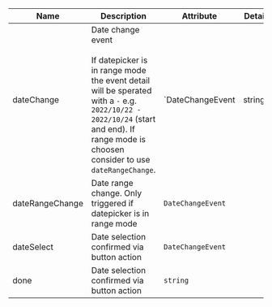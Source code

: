 | Name       | Description                   | Attribute        | Detail |
|------------|-------------------------------|------------------|--------|
|dateChange| Date change event<br /><br />If datepicker is in range mode the event detail will be sperated with a `-` e.g. `2022/10/22 - 2022/10/24` (start and end). If range mode is choosen consider to use `dateRangeChange`. | `DateChangeEvent | string`
|dateRangeChange| Date range change. Only triggered if datepicker is in range mode | `DateChangeEvent`
|dateSelect| Date selection confirmed via button action | `DateChangeEvent`
|done| Date selection confirmed via button action | `string`
